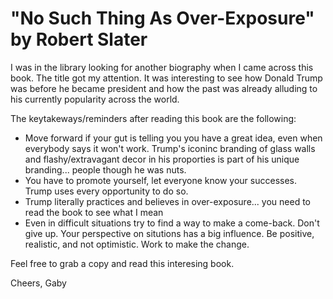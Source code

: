 # "No Such Thing As Over-Exposure" by Robert Slater

I was in the library looking for another biography when I came across this book. The title got my attention. 
It was interesting to see how Donald Trump was before he became president and how the past was already alluding to his currently popularity 
across the world.

The keytakeways/reminders after reading this book are the following:
- Move forward if your gut is telling you you have a great idea, even when everybody says it won't work. Trump's iconinc branding of glass walls
and flashy/extravagant decor in his proporties is part of his unique branding... people though he was nuts.
- You have to promote yourself, let everyone know your successes. Trump uses every opportunity to do so.
- Trump literally practices and believes in over-exposure... you need to read the book to see what I mean
- Even in difficult situations try to find a way to make a come-back. Don't give up. Your perspective on situtions has a big influence. Be positive,
realistic, and not optimistic. Work to make the change.

Feel free to grab a copy and read this interesing book.

Cheers,
Gaby

